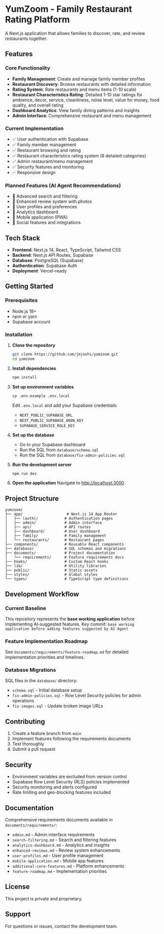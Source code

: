 # YumZoom - Family Restaurant Rating Platform

A Next.js application that allows families to discover, rate, and review restaurants together.

## Features

### Core Functionality
- **Family Management**: Create and manage family member profiles
- **Restaurant Discovery**: Browse restaurants with detailed information
- **Rating System**: Rate restaurants and menu items (1-10 scale)
- **Restaurant Characteristics Rating**: Detailed 1-10 star ratings for ambience, decor, service, cleanliness, noise level, value for money, food quality, and overall rating
- **Dashboard Analytics**: View family dining patterns and insights
- **Admin Interface**: Comprehensive restaurant and menu management

### Current Implementation
- ✅ User authentication with Supabase
- ✅ Family member management
- ✅ Restaurant browsing and rating
- ✅ Restaurant characteristics rating system (8 detailed categories)
- ✅ Admin restaurant/menu management
- ✅ Security features and monitoring
- ✅ Responsive design

### Planned Features (AI Agent Recommendations)
- 🔄 Advanced search and filtering
- 🔄 Enhanced review system with photos
- 🔄 User profiles and preferences
- 🔄 Analytics dashboard
- 🔄 Mobile application (PWA)
- 🔄 Social features and integrations

## Tech Stack

- **Frontend**: Next.js 14, React, TypeScript, Tailwind CSS
- **Backend**: Next.js API Routes, Supabase
- **Database**: PostgreSQL (Supabase)
- **Authentication**: Supabase Auth
- **Deployment**: Vercel-ready

## Getting Started

### Prerequisites
- Node.js 18+ 
- npm or yarn
- Supabase account

### Installation

1. **Clone the repository**
   ```bash
   git clone https://github.com/jmjoshi/yumzoom.git
   cd yumzoom
   ```

2. **Install dependencies**
   ```bash
   npm install
   ```

3. **Set up environment variables**
   ```bash
   cp .env.example .env.local
   ```
   
   Edit `.env.local` and add your Supabase credentials:
   - `NEXT_PUBLIC_SUPABASE_URL`
   - `NEXT_PUBLIC_SUPABASE_ANON_KEY`
   - `SUPABASE_SERVICE_ROLE_KEY`

4. **Set up the database**
   - Go to your Supabase dashboard
   - Run the SQL from `database/schema.sql`
   - Run the SQL from `database/fix-admin-policies.sql`

5. **Run the development server**
   ```bash
   npm run dev
   ```

6. **Open the application**
   Navigate to [http://localhost:3000](http://localhost:3000)

## Project Structure

```
yumzoom/
├── app/                    # Next.js 14 App Router
│   ├── (auth)/            # Authentication pages
│   ├── admin/             # Admin interface
│   ├── api/               # API routes
│   ├── dashboard/         # User dashboard
│   ├── family/            # Family management
│   └── restaurants/       # Restaurant pages
├── components/            # Reusable React components
├── database/              # SQL schemas and migrations
├── documents/             # Project documentation
│   └── requirements/      # Feature requirements docs
├── hooks/                 # Custom React hooks
├── lib/                   # Utility libraries
├── public/                # Static assets
├── styles/                # Global styles
└── types/                 # TypeScript type definitions
```

## Development Workflow

### Current Baseline
This repository represents the **base working application** before implementing AI-suggested features. Key commit: `base working application before adding features suggested by AI Agent`

### Feature Implementation Roadmap
See `documents/requirements/feature-roadmap.md` for detailed implementation priorities and timelines.

### Database Migrations
SQL files in the `database/` directory:
- `schema.sql` - Initial database setup
- `fix-admin-policies.sql` - Row Level Security policies for admin operations
- `fix-images.sql` - Update broken image URLs

## Contributing

1. Create a feature branch from `main`
2. Implement features following the requirements documents
3. Test thoroughly
4. Submit a pull request

## Security

- Environment variables are excluded from version control
- Supabase Row Level Security (RLS) policies implemented
- Security monitoring and alerts configured
- Rate limiting and geo-blocking features included

## Documentation

Comprehensive requirements documents available in `documents/requirements/`:
- `admin.md` - Admin interface requirements
- `search-filtering.md` - Search and filtering features
- `analytics-dashboard.md` - Analytics and insights
- `enhanced-reviews.md` - Review system enhancements
- `user-profiles.md` - User profile management
- `mobile-application.md` - Mobile app features
- `additional-core-features.md` - Platform enhancements
- `feature-roadmap.md` - Implementation priorities

## License

This project is private and proprietary.

## Support

For questions or issues, contact the development team.
